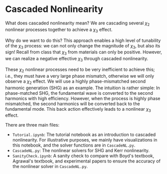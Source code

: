 # Cascaded Nonlinearity

What does cascaded nonlinearity mean? We are cascading several $\chi_2$ nonlinear processes together to achieve a $\chi_3$ effect.

Why do we want to do this? This approach enables a high level of tunability of the $\chi_3$ process: we can not only change the magnitude of $\chi_3$, but also its sign! Recall from class that $\chi_3$ from materials can only be positive. However, we can realize a negative effective $\chi_3$ through cascaded nonlinearity.

These $\chi_2$ nonlinear processes need to be very inefficient to achieve this; i.e., they must have a very large phase mismatch, otherwise we will only observe a $\chi_2$ effect. We will use a highly phase-mismatched second harmonic generation (SHG) as an example. The intuition is rather simple: In phase-matched SHG, the fundamental wave is converted to the second harmonics with high efficiency. However, when the process is highly phase mismatched, the second harmonics will be converted back to the fundamental mode. This back action effectively leads to a nonlinear $\chi_3$ effect.

There are three main files:

- `Tutorial.ipynb`: The tutorial notebook as an introduction to cascaded nonlinearity. For illustrative purposes, we mainly have visualizations in this notebook, and the solver functions are in `CascadeNL.py`.
- `CascadeNL.py`: The nonlinear solvers for SHG and Kerr nonlinearity.
- `SanityCheck.ipynb`: A sanity check to compare with Boyd's textbook, Agrawal's textbook, and experimental papers to ensure the accuracy of the nonlinear solver in `CascadeNL.py`.
